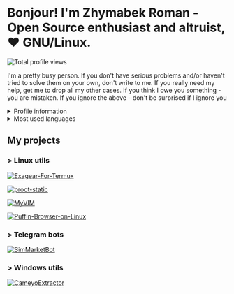 # Bonjour! I'm Zhymabek Roman - Open Source enthusiast and altruist, ❤️ GNU/Linux. 

![Total profile views](https://komarev.com/ghpvc/?username=ZhymabekRoman&style=for-the-badge)

I'm a pretty busy person. If you don't have serious problems and/or haven't tried to solve them on your own, don't write to me. If you really need my help, get me to drop all my other cases. If you think I owe you something - you are mistaken. If you ignore the above - don't be surprised if I ignore you

<details>
  <summary>Profile information</summary>
  
  ![GitHub Stats](https://github-readme-stats.vercel.app/api?username=ZhymabekRoman)
  
</details>

<details>
  <summary>Most used languages</summary>
  
  ![Top Langs](https://github-readme-stats.vercel.app/api/top-langs/?username=ZhymabekRoman)
  
</details>

## My projects
### > Linux utils
[![Exagear-For-Termux](https://github-readme-stats.vercel.app/api/pin/?username=ZhymabekRoman&repo=Exagear-For-Termux)](https://github.com/ZhymabekRoman/Exagear-For-Termux)

[![proot-static](https://github-readme-stats.vercel.app/api/pin/?username=ZhymabekRoman&repo=proot-static)](https://github.com/ZhymabekRoman/proot-static)

[![MyVIM](https://github-readme-stats.vercel.app/api/pin/?username=ZhymabekRoman&repo=MyVIM)](https://github.com/ZhymabekRoman/MyVIM)

[![Puffin-Browser-on-Linux](https://github-readme-stats.vercel.app/api/pin/?username=ZhymabekRoman&repo=Puffin-Browser-on-Linux)](https://github.com/ZhymabekRoman/Puffin-Browser-on-Linux)

### > Telegram bots
[![SimMarketBot](https://github-readme-stats.vercel.app/api/pin/?username=ZhymabekRoman&repo=SimMarketBot)](https://github.com/ZhymabekRoman/SimMarketBot)


### > Windows utils
[![CameyoExtractor](https://github-readme-stats.vercel.app/api/pin/?username=ZhymabekRoman&repo=CameyoExtractor)](https://github.com/ZhymabekRoman/CameyoExtractor)
